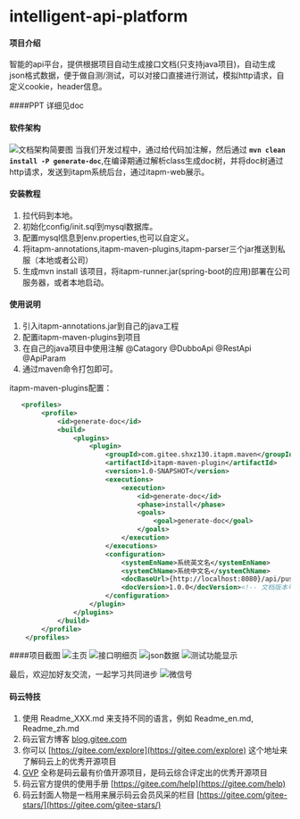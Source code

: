 # intelligent-api-platform

#### 项目介绍
智能的api平台，提供根据项目自动生成接口文档(只支持java项目)，自动生成json格式数据，便于做自测/测试，可以对接口直接进行测试，模拟http请求，自定义cookie，header信息。

####PPT
详细见doc

#### 软件架构
![文档架构简要图](https://upload-images.jianshu.io/upload_images/3397380-dcc8444bc76042c5.png?imageMogr2/auto-orient/strip%7CimageView2/2/w/1240)
当我们开发过程中，通过给代码加注解，然后通过 **`mvn clean install -P generate-doc`**,在编译期通过解析class生成doc树，并将doc树通过http请求，发送到itapm系统后台，通过itapm-web展示。

#### 安装教程

1. 拉代码到本地。
2. 初始化config/init.sql到mysql数据库。
3. 配置mysql信息到env.properties,也可以自定义。
4. 将itapm-annotations,itapm-maven-plugins,itapm-parser三个jar推送到私服（本地或者公司）
5. 生成mvn install 该项目，将itapm-runner.jar(spring-boot的应用)部署在公司服务器，或者本地启动。


#### 使用说明

1. 引入itapm-annotations.jar到自己的java工程
2. 配置itapm-maven-plugins到项目
3. 在自己的java项目中使用注解 @Catagory @DubboApi  @RestApi  @ApiParam
4. 通过maven命令打包即可。

itapm-maven-plugins配置：
```xml
   <profiles>
        <profile>
            <id>generate-doc</id>
            <build>
                <plugins>
                    <plugin>
                        <groupId>com.gitee.shxz130.itapm.maven</groupId>
                        <artifactId>itapm-maven-plugin</artifactId>
                        <version>1.0-SNAPSHOT</version>
                        <executions>
                            <execution>
                                <id>generate-doc</id>
                                <phase>install</phase>
                                <goals>
                                    <goal>generate-doc</goal>
                                </goals>
                            </execution>
                        </executions>
                        <configuration>
                            <systemEnName>系统英文名</systemEnName>
                            <systemChName>系统中文名</systemChName>
                            <docBaseUrl>{http://localhost:8080}/api/push.json</docBaseUrl><!-- 指定itapm应用地址-->
                            <docVersion>1.0.0</docVersion><!-- 文档版本号，不建议修改-->
                        </configuration>
                    </plugin>
                </plugins>
            </build>
        </profile>
    </profiles>
```

####项目截图
![主页](https://upload-images.jianshu.io/upload_images/3397380-0cbfba1291055bb0.png?imageMogr2/auto-orient/strip%7CimageView2/2/w/1240)
![接口明细页](https://upload-images.jianshu.io/upload_images/3397380-c3c1383184220ad5.png?imageMogr2/auto-orient/strip%7CimageView2/2/w/1240)
![json数据](https://upload-images.jianshu.io/upload_images/3397380-b92f296d28a1572d.png?imageMogr2/auto-orient/strip%7CimageView2/2/w/1240)
![测试功能显示](https://upload-images.jianshu.io/upload_images/3397380-b9792a5d96a19579.png?imageMogr2/auto-orient/strip%7CimageView2/2/w/1240)


最后，欢迎加好友交流，一起学习共同进步
![微信号](https://upload-images.jianshu.io/upload_images/3397380-2e430bd8654def22.png?imageMogr2/auto-orient/strip%7CimageView2/2/w/1240)


#### 码云特技

1. 使用 Readme\_XXX.md 来支持不同的语言，例如 Readme\_en.md, Readme\_zh.md
2. 码云官方博客 [blog.gitee.com](https://blog.gitee.com)
3. 你可以 [https://gitee.com/explore](https://gitee.com/explore) 这个地址来了解码云上的优秀开源项目
4. [GVP](https://gitee.com/gvp) 全称是码云最有价值开源项目，是码云综合评定出的优秀开源项目
5. 码云官方提供的使用手册 [https://gitee.com/help](https://gitee.com/help)
6. 码云封面人物是一档用来展示码云会员风采的栏目 [https://gitee.com/gitee-stars/](https://gitee.com/gitee-stars/)